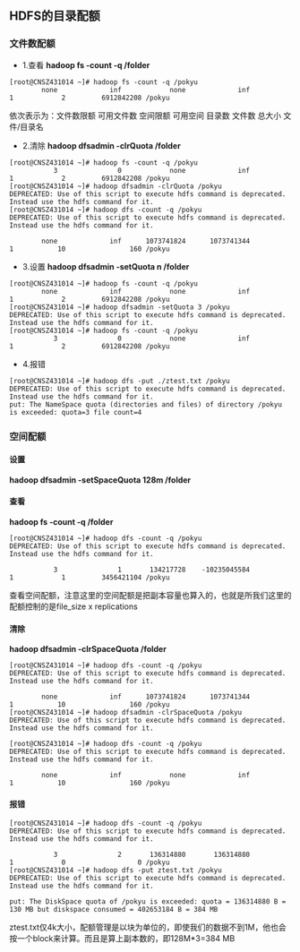 ## HDFS的目录配额

### 文件数配额
- 1.查看
**hadoop fs -count -q /folder**
```
[root@CNSZ431014 ~]# hadoop fs -count -q /pokyu
        none             inf            none             inf            1            2         6912842208 /pokyu
```
依次表示为：文件数限额  可用文件数  空间限额 可用空间 目录数  文件数  总大小 文件/目录名
- 2.清除
**hadoop dfsadmin -clrQuota  /folder**
```
[root@CNSZ431014 ~]# hadoop fs -count -q /pokyu
           3               0            none             inf            1            2         6912842208 /pokyu
[root@CNSZ431014 ~]# hadoop dfsadmin -clrQuota /pokyu
DEPRECATED: Use of this script to execute hdfs command is deprecated.
Instead use the hdfs command for it.
[root@CNSZ431014 ~]# hadoop dfs -count -q /pokyu     
DEPRECATED: Use of this script to execute hdfs command is deprecated.
Instead use the hdfs command for it.

        none             inf      1073741824      1073741344            1           10                160 /pokyu
```

- 3.设置
**hadoop dfsadmin -setQuota n /folder**
```
[root@CNSZ431014 ~]# hadoop fs -count -q /pokyu
        none             inf            none             inf            1            2         6912842208 /pokyu
[root@CNSZ431014 ~]# hadoop dfsadmin -setQuota 3 /pokyu
DEPRECATED: Use of this script to execute hdfs command is deprecated.
Instead use the hdfs command for it.
[root@CNSZ431014 ~]# hadoop fs -count -q /pokyu
           3               0            none             inf            1            2         6912842208 /pokyu
```
- 4.报错
```ls 
[root@CNSZ431014 ~]# hadoop dfs -put ./ztest.txt /pokyu
DEPRECATED: Use of this script to execute hdfs command is deprecated.
Instead use the hdfs command for it.
put: The NameSpace quota (directories and files) of directory /pokyu is exceeded: quota=3 file count=4
```
### 空间配额
#### 设置
**hadoop dfsadmin -setSpaceQuota 128m /folder**

#### 查看
**hadoop fs -count -q /folder**
```
[root@CNSZ431014 ~]# hadoop dfs -count -q /pokyu               
DEPRECATED: Use of this script to execute hdfs command is deprecated.
Instead use the hdfs command for it.

           3               1       134217728    -10235045584            1            1         3456421104 /pokyu
```
查看空间配额，注意这里的空间配额是把副本容量也算入的，也就是所我们这里的配额控制的是file_size x replications
#### 清除
**hadoop dfsadmin -clrSpaceQuota /folder**
```
[root@CNSZ431014 ~]# hadoop dfs -count -q /pokyu     
DEPRECATED: Use of this script to execute hdfs command is deprecated.
Instead use the hdfs command for it.

        none             inf      1073741824      1073741344            1           10                160 /pokyu
[root@CNSZ431014 ~]# hadoop dfsadmin -clrSpaceQuota /pokyu
DEPRECATED: Use of this script to execute hdfs command is deprecated.
Instead use the hdfs command for it.

[root@CNSZ431014 ~]# hadoop dfs -count -q /pokyu          
DEPRECATED: Use of this script to execute hdfs command is deprecated.
Instead use the hdfs command for it.

        none             inf            none             inf            1           10                160 /pokyu
```
#### 报错
```
[root@CNSZ431014 ~]# hadoop dfs -count -q /pokyu               
DEPRECATED: Use of this script to execute hdfs command is deprecated.
Instead use the hdfs command for it.

           3               2       136314880       136314880            1            0                  0 /pokyu
[root@CNSZ431014 ~]# hadoop dfs -put ztest.txt /pokyu          
DEPRECATED: Use of this script to execute hdfs command is deprecated.
Instead use the hdfs command for it.

put: The DiskSpace quota of /pokyu is exceeded: quota = 136314880 B = 130 MB but diskspace consumed = 402653184 B = 384 MB
```
ztest.txt仅4k大小，配额管理是以块为单位的，即使我们的数据不到1M，他也会按一个block来计算。而且是算上副本数的，即128M*3=384 MB